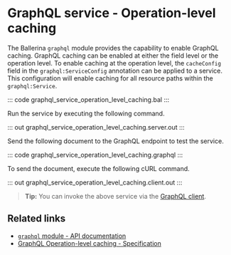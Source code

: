 # GraphQL service - Operation-level caching

The Ballerina `graphql` module provides the capability to enable GraphQL caching. GraphQL caching can be enabled at either the field level or the operation level. To enable caching at the operation level, the `cacheConfig` field in the `graphql:ServiceConfig` annotation can be applied to a service. This configuration will enable caching for all resource paths within the `graphql:Service`.

::: code graphql_service_operation_level_caching.bal :::

Run the service by executing the following command.

::: out graphql_service_operation_level_caching.server.out :::

Send the following document to the GraphQL endpoint to test the service.

::: code graphql_service_operation_level_caching.graphql :::

To send the document, execute the following cURL command.

::: out graphql_service_operation_level_caching.client.out :::

>**Tip:** You can invoke the above service via the [GraphQL client](/learn/by-example/graphql-client-query-endpoint/).

## Related links
- [`graphql` module - API documentation](https://lib.ballerina.io/ballerina/graphql/latest)
- [GraphQL Operation-level caching - Specification](/spec/graphql/#10711-operation-level-caching)
